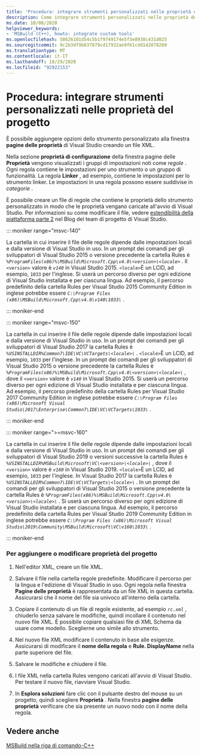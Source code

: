 ```yaml
---
title: 'Procedura: integrare strumenti personalizzati nelle proprietà del progetto'
description: Come integrare strumenti personalizzati nelle proprietà del progetto nei progetti Visual Studio C++.
ms.date: 10/08/2020
helpviewer_keywords:
- 'MSBuild (C++), howto: integrate custom tools'
ms.openlocfilehash: 58626101d54c5b1f9749174e5f3e8938c431d025
ms.sourcegitcommit: 9c2b3df9b837879cd17932ae9f61cdd142078260
ms.translationtype: MT
ms.contentlocale: it-IT
ms.lasthandoff: 10/29/2020
ms.locfileid: "92922153"
---
```

# <a name="how-to-integrate-custom-tools-into-the-project-properties"></a>Procedura: integrare strumenti personalizzati nelle proprietà del progetto

È possibile aggiungere opzioni dello strumento personalizzato alla finestra **pagine delle proprietà** di Visual Studio creando un file XML.

Nella sezione **proprietà di configurazione** della finestra pagine delle **Proprietà** vengono visualizzati i gruppi di impostazioni noti come *regole* . Ogni regola contiene le impostazioni per uno strumento o un gruppo di funzionalità. La regola **Linker** , ad esempio, contiene le impostazioni per lo strumento linker. Le impostazioni in una regola possono essere suddivise in *categorie* .

È possibile creare un file di regole che contiene le proprietà dello strumento personalizzato in modo che le proprietà vengano caricate all'avvio di Visual Studio. Per informazioni su come modificare il file, vedere [estendibilità della piattaforma parte 2](/archive/blogs/vsproject/platform-extensibility-part-2) nel Blog del team di progetto di Visual Studio.

::: moniker range="msvc-140"

La cartella in cui inserire il file delle regole dipende dalle impostazioni locali e dalla versione di Visual Studio in uso. In un prompt dei comandi per gli sviluppatori di Visual Studio 2015 o versione precedente la cartella Rules è *`%ProgramFiles(x86)%\MSBuild\Microsoft.Cpp\v4.0\<version>\<locale>`* . Il `<version>` valore è *`v140`* in Visual Studio 2015. `<locale>`È un LCID, ad esempio, `1033` per l'inglese. Si userà un percorso diverso per ogni edizione di Visual Studio installata e per ciascuna lingua. Ad esempio, il percorso predefinito della cartella Rules per Visual Studio 2015 Community Edition in inglese potrebbe essere *`C:\Program Files (x86)\MSBuild\Microsoft.Cpp\v4.0\v140\1033\`* .

::: moniker-end

::: moniker range="msvc-150"

La cartella in cui inserire il file delle regole dipende dalle impostazioni locali e dalla versione di Visual Studio in uso. In un prompt dei comandi per gli sviluppatori di Visual Studio 2017 la cartella Rules è *`%VSINSTALLDIR%Common7\IDE\VC\VCTargets\<locale>\`* . `<locale>`È un LCID, ad esempio, `1033` per l'inglese. In un prompt dei comandi per gli sviluppatori di Visual Studio 2015 o versione precedente la cartella Rules è *`%ProgramFiles(x86)%\MSBuild\Microsoft.Cpp\v4.0\<version>\<locale>\`* , dove il `<version>` valore è *`v140`* in Visual Studio 2015. Si userà un percorso diverso per ogni edizione di Visual Studio installata e per ciascuna lingua. Ad esempio, il percorso predefinito della cartella Rules per Visual Studio 2017 Community Edition in inglese potrebbe essere *`C:\Program Files (x86)\Microsoft Visual Studio\2017\Enterprise\Common7\IDE\VC\VCTargets\1033\`* .

::: moniker-end

::: moniker range=">=msvc-160"

La cartella in cui inserire il file delle regole dipende dalle impostazioni locali e dalla versione di Visual Studio in uso. In un prompt dei comandi per gli sviluppatori di Visual Studio 2019 o versioni successive la cartella Rules è *`%VSINSTALLDIR%MSBuild\Microsoft\VC\<version>\<locale>\`* , dove il `<version>` valore è *`v160`* in Visual Studio 2019. `<locale>`È un LCID, ad esempio, `1033` per l'inglese. In Visual Studio 2017 la cartella Rules è *`%VSINSTALLDIR%Common7\IDE\VC\VCTargets\<locale>\`* . In un prompt dei comandi per gli sviluppatori di Visual Studio 2015 o versione precedente la cartella Rules è *`%ProgramFiles(x86)%\MSBuild\Microsoft.Cpp\v4.0\<version>\<locale>\`* . Si userà un percorso diverso per ogni edizione di Visual Studio installata e per ciascuna lingua. Ad esempio, il percorso predefinito della cartella Rules per Visual Studio 2019 Community Edition in inglese potrebbe essere *`C:\Program Files (x86)\Microsoft Visual Studio\2019\Community\MSBuild\Microsoft\VC\v160\1033\`* .

::: moniker-end

### <a name="to-add-or-change-project-properties"></a>Per aggiungere o modificare proprietà del progetto

1. Nell'editor XML, creare un file XML.

1. Salvare il file nella cartella regole predefinite. Modificare il percorso per la lingua e l'edizione di Visual Studio in uso. Ogni regola nella finestra **Pagine delle proprietà** è rappresentata da un file XML in questa cartella. Assicurarsi che il nome del file sia univoco all'interno della cartella.

1. Copiare il contenuto di un file di regole esistente, ad esempio *`rc.xml`* , chiuderlo senza salvare le modifiche, quindi incollare il contenuto nel nuovo file XML. È possibile copiare qualsiasi file di XML Schema da usare come modello. Sceglierne uno simile allo strumento.

1. Nel nuovo file XML modificare il contenuto in base alle esigenze. Assicurarsi di modificare il **nome della regola** e **Rule. DisplayName** nella parte superiore del file.

1. Salvare le modifiche e chiudere il file.

1. I file XML nella cartella Rules vengono caricati all'avvio di Visual Studio. Per testare il nuovo file, riavviare Visual Studio.

1. In **Esplora soluzioni** fare clic con il pulsante destro del mouse su un progetto, quindi scegliere **Proprietà** . Nella finestra **pagine delle proprietà** verificare che sia presente un nuovo nodo con il nome della regola.

## <a name="see-also"></a>Vedere anche

[MSBuild nella riga di comando-C++](msbuild-visual-cpp.md)
